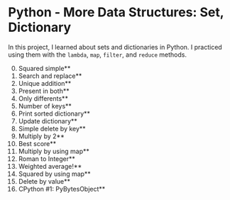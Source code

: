 # Python - More Data Structures: Set, Dictionary

In this project, I learned about sets and dictionaries in Python. I practiced using them
with the `lambda`, `map`, `filter`, and `reduce` methods.

0. Squared simple**
1. Search and replace**
2. Unique addition**
3. Present in both**
4. Only differents**
5. Number of keys**
6. Print sorted dictionary**
7. Update dictionary**
8. Simple delete by key**
9. Multiply by 2**
10. Best score**
11. Multiply by using map**
12. Roman to Integer**
13. Weighted average!**
14. Squared by using map**
15. Delete by value**
16. CPython #1: PyBytesObject**
